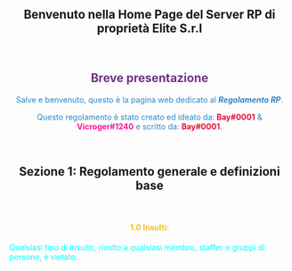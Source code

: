 <style>
h2 {text-align: center;}
h4 {text-align: center;}
</style>

<h2>Benvenuto nella Home Page del Server RP di proprietà Elite S.r.l</h2>
&nbsp;
<h2><span style="color:#6C3483">Breve presentazione</span></h2>
<center><p><span style="color:#2E86C1">Salve e benvenuto, questo è la pagina web dedicato al <b><i>Regolamento RP</i></b>.</span></p>
<p><span style="color:#2E86C1">Questo regolamento è stato creato ed ideato da: <span style="color:#DC143C"><b>Bay#0001</b></span> & <span style="color:#FF1493"><b>Vicroger#1240</b></span> e scritto da: <span style="color:#DC143C"><b>Bay#0001</b></span>.</span></p></center>
&nbsp;
<h2>Sezione 1: Regolamento generale e definizioni base</h2>
&nbsp;
<h4><span style="color:#EFC01A">1.0 Insulti:</span></h4>
<p><span style="color:#00FFFF">Qualsiasi tipo di insulto, rivolto a qualsiasi membro, staffer o gruppi di persone, è vietato.</span></p>
